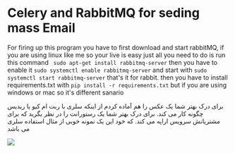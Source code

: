 # Celery and RabbitMQ for seding mass Email
For firing up this program you have to first download and start rabbitMQ, if you are using linux like me so your live is easy just all you need to do is run this command ` sudo apt-get install rabbitmq-server`  then you have to enable it `sudo systemctl enable rabbitmq-server` and start with `sudo systemctl start rabbitmq-server` that's it for rabbit. then you have to install requirements.txt with `pip install -r requirements.txt` but if you are using windows or mac so it's different sanario


برای درک بهتر شما یک عکس را هم آماده کردم از اینکه سلری با ربت ام کیو یا ریدیس چگونه کار می کند.
برای درک بهتر شما یک رستورانت را در نظر بگرید که برای مشتریانش سرویس اراپه می کند. که خود این یک نمونه خوبی از مثال استفاده سلری می باشد

![](image/celery.png)
